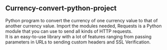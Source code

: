 ## Currency-convert-python-project
Python program to convert the currency of one currency value to that of another currency value.
Import the modules needed, Requests is a Python module that you can use to send all kinds of HTTP requests.  
It is an easy-to-use library with a lot of features ranging from passing parameters in URLs to sending custom headers and SSL Verification.  
